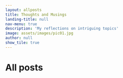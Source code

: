 ```yaml
---
layout: allposts
title: Thoughts and Musings
landing-title: null
nav-menu: true
description: 'My reflections on intriguing topics'
image: assets/images/pic01.jpg
author: null
show_tile: true
---
```


<h1>All posts</h1>
